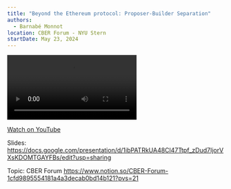 ```yaml
---
title: "Beyond the Ethereum protocol: Proposer-Builder Separation"
authors:
  - Barnabé Monnot
location: CBER Forum - NYU Stern
startDate: May 23, 2024
---
```


<video src="https://youtu.be/u8XvkTrjITs?si=sd4iMdgP3tAToY4b"></video>

[Watch on YouTube](https://youtu.be/u8XvkTrjITs?si=sd4iMdgP3tAToY4b)

Slides: <https://docs.google.com/presentation/d/1ibPATRkUA48Cl47Ttpf_zDud7IjorVXsKDOMTGAYFBs/edit?usp=sharing>

Topic: CBER Forum <https://www.notion.so/CBER-Forum-1cfd9895554181a4a3decab0bd14b121?pvs=21>
